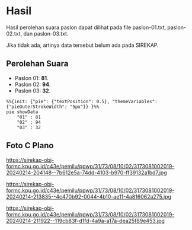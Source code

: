 # Hasil

Hasil perolehan suara paslon dapat dilihat pada file paslon-01.txt, paslon-02.txt, dan paslon-03.txt.

Jika tidak ada, artinya data tersebut belum ada pada SIREKAP.

## Perolehan Suara

 * Paslon 01: **81**.
 * Paslon 02: **94**.
 * Paslon 03: **32**.

```mermaid
%%{init: {"pie": {"textPosition": 0.5}, "themeVariables": {"pieOuterStrokeWidth": "5px"}} }%%
pie showData
    "01" : 81
    "02" : 94
    "03" : 32
```
## Foto C Plano

https://sirekap-obj-formc.kpu.go.id/c43e/pemilu/ppwp/31/73/08/10/02/3173081002019-20240214-204148--7b612e5a-74dd-4103-b970-ff39132a1bd7.jpg

https://sirekap-obj-formc.kpu.go.id/c43e/pemilu/ppwp/31/73/08/10/02/3173081002019-20240214-213835--4c470b92-0044-4b10-ae11-4a816062a275.jpg

https://sirekap-obj-formc.kpu.go.id/c43e/pemilu/ppwp/31/73/08/10/02/3173081002019-20240214-211922--119cb83f-d1fd-4a9a-a17a-dea25f89e453.jpg
